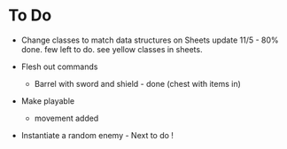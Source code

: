 # To Do

- Change classes to match data structures on Sheets
  update 11/5 - 80% done. few left to do. see yellow classes in sheets.

- Flesh out commands
  - Barrel with sword and shield - done (chest with items in)
- Make playable
  - movement added
- Instantiate a random enemy - Next to do ! 
